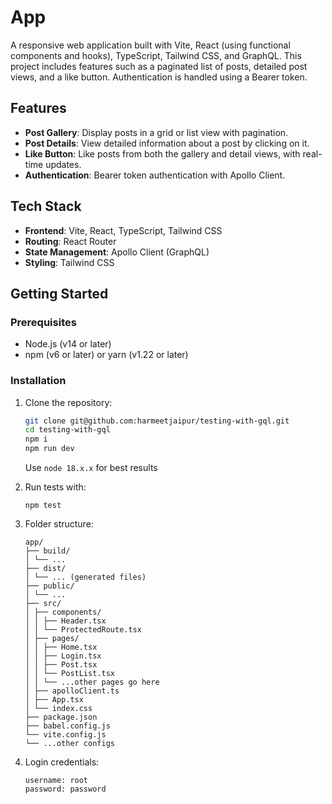 # App

A responsive web application built with Vite, React (using functional components and hooks), TypeScript, Tailwind CSS, and GraphQL. This project includes features such as a paginated list of posts, detailed post views, and a like button. Authentication is handled using a Bearer token.

## Features

- **Post Gallery**: Display posts in a grid or list view with pagination.
- **Post Details**: View detailed information about a post by clicking on it.
- **Like Button**: Like posts from both the gallery and detail views, with real-time updates.
- **Authentication**: Bearer token authentication with Apollo Client.

## Tech Stack

- **Frontend**: Vite, React, TypeScript, Tailwind CSS
- **Routing**: React Router
- **State Management**: Apollo Client (GraphQL)
- **Styling**: Tailwind CSS

## Getting Started

### Prerequisites

- Node.js (v14 or later)
- npm (v6 or later) or yarn (v1.22 or later)

### Installation

1. Clone the repository:

   ```bash
   git clone git@github.com:harmeetjaipur/testing-with-gql.git
   cd testing-with-gql
   npm i
   npm run dev
   ```

   Use `node 18.x.x` for best results

2. Run tests with:

   ```
   npm test
   ```

3. Folder structure:

   ```
   app/
   ├── build/
   │ └── ...
   ├── dist/
   │ └── ... (generated files)
   ├── public/
   │ └── ...
   ├── src/
   │ ├── components/
   │ │ ├── Header.tsx
   │ │ └── ProtectedRoute.tsx
   │ ├── pages/
   │ │ ├── Home.tsx
   │ │ ├── Login.tsx
   │ │ ├── Post.tsx
   │ │ └── PostList.tsx
   │ │ └── ...other pages go here
   │ ├── apolloClient.ts
   │ ├── App.tsx
   │ └── index.css
   ├── package.json
   ├── babel.config.js
   └── vite.config.js
   └── ...other configs
   ```

4. Login credentials:

   ```
   username: root
   password: password
   ```
